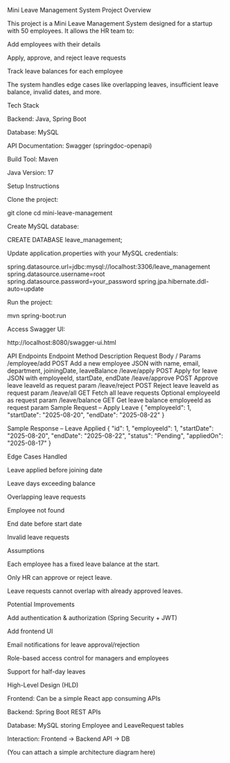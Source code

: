 Mini Leave Management System
Project Overview

This project is a Mini Leave Management System designed for a startup with 50 employees. It allows the HR team to:

Add employees with their details

Apply, approve, and reject leave requests

Track leave balances for each employee

The system handles edge cases like overlapping leaves, insufficient leave balance, invalid dates, and more.

Tech Stack

Backend: Java, Spring Boot

Database: MySQL

API Documentation: Swagger (springdoc-openapi)

Build Tool: Maven

Java Version: 17

Setup Instructions

Clone the project:

git clone <your-repo-url>
cd mini-leave-management


Create MySQL database:

CREATE DATABASE leave_management;


Update application.properties with your MySQL credentials:

spring.datasource.url=jdbc:mysql://localhost:3306/leave_management
spring.datasource.username=root
spring.datasource.password=your_password
spring.jpa.hibernate.ddl-auto=update


Run the project:

mvn spring-boot:run


Access Swagger UI:

http://localhost:8080/swagger-ui.html

API Endpoints
Endpoint	Method	Description	Request Body / Params
/employee/add	POST	Add a new employee	JSON with name, email, department, joiningDate, leaveBalance
/leave/apply	POST	Apply for leave	JSON with employeeId, startDate, endDate
/leave/approve	POST	Approve leave	leaveId as request param
/leave/reject	POST	Reject leave	leaveId as request param
/leave/all	GET	Fetch all leave requests	Optional employeeId as request param
/leave/balance	GET	Get leave balance	employeeId as request param
Sample Request – Apply Leave
{
  "employeeId": 1,
  "startDate": "2025-08-20",
  "endDate": "2025-08-22"
}

Sample Response – Leave Applied
{
  "id": 1,
  "employeeId": 1,
  "startDate": "2025-08-20",
  "endDate": "2025-08-22",
  "status": "Pending",
  "appliedOn": "2025-08-17"
}

Edge Cases Handled

Leave applied before joining date

Leave days exceeding balance

Overlapping leave requests

Employee not found

End date before start date

Invalid leave requests

Assumptions

Each employee has a fixed leave balance at the start.

Only HR can approve or reject leave.

Leave requests cannot overlap with already approved leaves.

Potential Improvements

Add authentication & authorization (Spring Security + JWT)

Add frontend UI

Email notifications for leave approval/rejection

Role-based access control for managers and employees

Support for half-day leaves

High-Level Design (HLD)

Frontend: Can be a simple React app consuming APIs

Backend: Spring Boot REST APIs

Database: MySQL storing Employee and LeaveRequest tables

Interaction: Frontend → Backend API → DB

(You can attach a simple architecture diagram here)